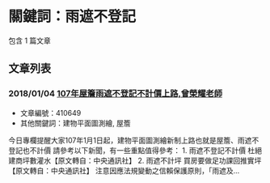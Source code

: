 # 關鍵詞：雨遮不登記

包含 1 篇文章

## 文章列表

### 2018/01/04 [107年屋簷雨遮不登記不計價上路,曾榮耀老師](../../articles/410649_107%E5%B9%B4%E5%B1%8B%E7%B0%B7%E9%9B%A8%E9%81%AE%E4%B8%8D%E7%99%BB%E8%A8%98%E4%B8%8D%E8%A8%88%E5%83%B9%E4%B8%8A%E8%B7%AF%2C%E6%9B%BE%E6%A6%AE%E8%80%80%E8%80%81%E5%B8%AB.md)
- 文章編號：410649
- 其他關鍵詞：建物平面圖測繪, 屋簷

今日專欄提醒大家107年1月1日起，建物平面圖測繪新制上路也就是屋簷、雨遮不登記也不計價 請參考以下新聞，有一些重點值得參考： 1. 雨遮不登記不計價 杜絕建商坪數灌水【原文轉自：中央通訊社】 2. 雨遮不計坪 買房要做足功課回推實坪【原文轉自：中央通訊社】 注意因應法規變動之信賴保護原則，「雨遮及...
